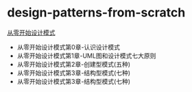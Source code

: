 # design-patterns-from-scratch

[从零开始设计模式 ](http://yuumasan.com/categories/%E4%BB%8E%E9%9B%B6%E5%BC%80%E5%A7%8B/%E4%BB%8E%E9%9B%B6%E5%BC%80%E5%A7%8B%E8%AE%BE%E8%AE%A1%E6%A8%A1%E5%BC%8F/)

* 从零开始设计模式第0章-认识设计模式
* 从零开始设计模式第1章-UML图和设计模式七大原则
* 从零开始设计模式第2章-创建型模式(五种)
* 从零开始设计模式第3章-结构型模式(七种)
* 从零开始设计模式第3章-结构型模式(七种)